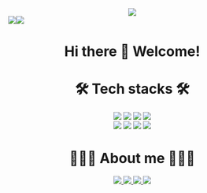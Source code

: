 <div align="center">
 <img src="https://capsule-render.vercel.app/api?type=waving&&height=300&section=header&text=Onam%20Kwon&fontSize=90&&animation=twinkling&color=97DBAE&fontColor=363636" />



 <div style="display: flex; flex-direction: row;">
  <img class="img" src="https://github-readme-stats.vercel.app/api?username=kon6443&theme=dark&show_icons=true" />
  <img class="img" src="https://github-readme-stats.vercel.app/api/top-langs/?username=kon6443&layout=compact&theme=dark&hide=html,tex" />
 </div>


 <h1 align="text"> 
  <a> Hi there 👋 Welcome! </a>
 </h1>

</div>


<h1 align="center">
 🛠 Tech stacks 🛠
</h1>
<div align="center">
 <img style="display: inline;" src="https://img.shields.io/badge/c-blue?style=plastic&logo=C&logoColor=white"/> 
 <img style="display: inline;" src="https://img.shields.io/badge/-c++-00599C?style=plastic&logo=c%2B%2B&logoColor=white"/> 
 <img style="display: inline;" src="https://img.shields.io/badge/Git-yellowgreen?style=plastic&logo=Git&logoColor=Red"/> 
 <img style="display: inline;" src ="https://img.shields.io/badge/Python-3776AB.svg?&style=plastic&logo=Python&logoColor=white"/> 
 
 </br>
 
 <img style="display: inline;" src ="https://img.shields.io/badge/Node.JS-express.svg?&style=plastic&logo=Node.js&logoColor=white"/> 
 <img style="display: inline;" src ="https://img.shields.io/badge/Docker-2496ED.svg?&style=plastic&logo=Docker&logoColor=white"/> 
 <img style="display: inline;" src ="https://img.shields.io/badge/SQLite-003B57.svg?&style=plastic&logo=sqlite&logoColor=white"/> 
 <img style="display: inline;" src ="https://img.shields.io/badge/AWS EC2-FF9900.svg?&style=plastic&logo=amazonec2&logoColor=white"/> 
</div>

<h1 align="center">
 🧑🏻‍💻 About me 🧑🏻‍💻
 </h1>
<div align="center">
 <a style="display: inline;" href="https://velog.io/@kon6443">
  <img src="https://img.shields.io/badge/Tech blog-20C997?style=plastic&logo=velog&logoColor=white&link=https://velog.io/@kon6443"/>
 </a>
 <a style="display: inline;" href="mailto:kon6443@gmail.com">
  <img src="https://img.shields.io/badge/Gmail-EA4335?style=plastic&logo=Gmail&logoColor=white&link=kon6443@gmail.com"/>
 </a>
 <a style="display: inline;" href="https://onam-kwon.notion.site/onam-kwon/Hello-World-216492f016de4c11a5412f9ec5ec4748">
  <img src="https://img.shields.io/badge/Notion-000000?style=plastic&logo=notion&logoColor=white&link=https://onam-kwon.notion.site/onam-kwon/Hello-World-216492f016de4c11a5412f9ec5ec4748"/>
 </a>
 <a style="display: inline;" href="https://stackoverflow.com/users/8812329/onam-kwon">
  <img src="https://img.shields.io/badge/Stack Overflow-F58025?style=plastic&logo=stackoverflow&logoColor=white&link=https://stackoverflow.com/users/8812329/onam-kwon"/>
 </a>
</div>
